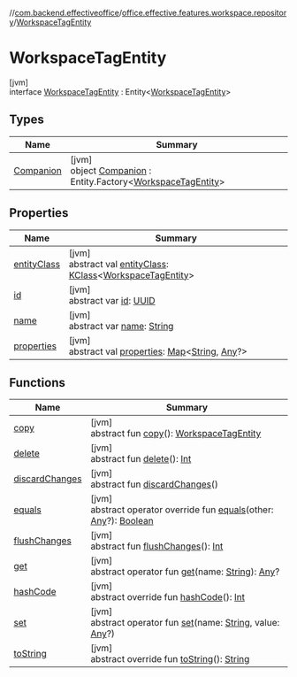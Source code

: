 //[com.backend.effectiveoffice](../../../index.md)/[office.effective.features.workspace.repository](../index.md)/[WorkspaceTagEntity](index.md)

# WorkspaceTagEntity

[jvm]\
interface [WorkspaceTagEntity](index.md) : Entity&lt;[WorkspaceTagEntity](index.md)&gt;

## Types

| Name | Summary |
|---|---|
| [Companion](-companion/index.md) | [jvm]<br>object [Companion](-companion/index.md) : Entity.Factory&lt;[WorkspaceTagEntity](index.md)&gt; |

## Properties

| Name | Summary |
|---|---|
| [entityClass](../-workspace-zone-entity/index.md#-361794977%2FProperties%2F-1216412040) | [jvm]<br>abstract val [entityClass](../-workspace-zone-entity/index.md#-361794977%2FProperties%2F-1216412040): [KClass](https://kotlinlang.org/api/latest/jvm/stdlib/kotlin.reflect/-k-class/index.html)&lt;[WorkspaceTagEntity](index.md)&gt; |
| [id](id.md) | [jvm]<br>abstract var [id](id.md): [UUID](https://docs.oracle.com/javase/8/docs/api/java/util/UUID.html) |
| [name](name.md) | [jvm]<br>abstract var [name](name.md): [String](https://kotlinlang.org/api/latest/jvm/stdlib/kotlin/-string/index.html) |
| [properties](../-workspace-zone-entity/index.md#-795754829%2FProperties%2F-1216412040) | [jvm]<br>abstract val [properties](../-workspace-zone-entity/index.md#-795754829%2FProperties%2F-1216412040): [Map](https://kotlinlang.org/api/latest/jvm/stdlib/kotlin.collections/-map/index.html)&lt;[String](https://kotlinlang.org/api/latest/jvm/stdlib/kotlin/-string/index.html), [Any](https://kotlinlang.org/api/latest/jvm/stdlib/kotlin/-any/index.html)?&gt; |

## Functions

| Name | Summary |
|---|---|
| [copy](../-workspace-zone-entity/index.md#-1367681679%2FFunctions%2F-1216412040) | [jvm]<br>abstract fun [copy](../-workspace-zone-entity/index.md#-1367681679%2FFunctions%2F-1216412040)(): [WorkspaceTagEntity](index.md) |
| [delete](../-workspace-zone-entity/index.md#1585744315%2FFunctions%2F-1216412040) | [jvm]<br>abstract fun [delete](../-workspace-zone-entity/index.md#1585744315%2FFunctions%2F-1216412040)(): [Int](https://kotlinlang.org/api/latest/jvm/stdlib/kotlin/-int/index.html) |
| [discardChanges](../-workspace-zone-entity/index.md#-2020748447%2FFunctions%2F-1216412040) | [jvm]<br>abstract fun [discardChanges](../-workspace-zone-entity/index.md#-2020748447%2FFunctions%2F-1216412040)() |
| [equals](../-workspace-zone-entity/index.md#-1739296901%2FFunctions%2F-1216412040) | [jvm]<br>abstract operator override fun [equals](../-workspace-zone-entity/index.md#-1739296901%2FFunctions%2F-1216412040)(other: [Any](https://kotlinlang.org/api/latest/jvm/stdlib/kotlin/-any/index.html)?): [Boolean](https://kotlinlang.org/api/latest/jvm/stdlib/kotlin/-boolean/index.html) |
| [flushChanges](../-workspace-zone-entity/index.md#-1059296249%2FFunctions%2F-1216412040) | [jvm]<br>abstract fun [flushChanges](../-workspace-zone-entity/index.md#-1059296249%2FFunctions%2F-1216412040)(): [Int](https://kotlinlang.org/api/latest/jvm/stdlib/kotlin/-int/index.html) |
| [get](../-workspace-zone-entity/index.md#1251116358%2FFunctions%2F-1216412040) | [jvm]<br>abstract operator fun [get](../-workspace-zone-entity/index.md#1251116358%2FFunctions%2F-1216412040)(name: [String](https://kotlinlang.org/api/latest/jvm/stdlib/kotlin/-string/index.html)): [Any](https://kotlinlang.org/api/latest/jvm/stdlib/kotlin/-any/index.html)? |
| [hashCode](../-workspace-zone-entity/index.md#-265530613%2FFunctions%2F-1216412040) | [jvm]<br>abstract override fun [hashCode](../-workspace-zone-entity/index.md#-265530613%2FFunctions%2F-1216412040)(): [Int](https://kotlinlang.org/api/latest/jvm/stdlib/kotlin/-int/index.html) |
| [set](../-workspace-zone-entity/index.md#267402869%2FFunctions%2F-1216412040) | [jvm]<br>abstract operator fun [set](../-workspace-zone-entity/index.md#267402869%2FFunctions%2F-1216412040)(name: [String](https://kotlinlang.org/api/latest/jvm/stdlib/kotlin/-string/index.html), value: [Any](https://kotlinlang.org/api/latest/jvm/stdlib/kotlin/-any/index.html)?) |
| [toString](../-workspace-zone-entity/index.md#-443696678%2FFunctions%2F-1216412040) | [jvm]<br>abstract override fun [toString](../-workspace-zone-entity/index.md#-443696678%2FFunctions%2F-1216412040)(): [String](https://kotlinlang.org/api/latest/jvm/stdlib/kotlin/-string/index.html) |
